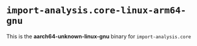 # `import-analysis.core-linux-arm64-gnu`

This is the **aarch64-unknown-linux-gnu** binary for `import-analysis.core`
